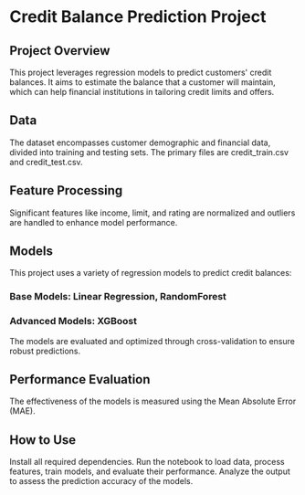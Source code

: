 # Credit Balance Prediction Project
## Project Overview
This project leverages regression models to predict customers' credit balances. It aims to estimate the balance that a customer will maintain, which can help financial institutions in tailoring credit limits and offers.

## Data
The dataset encompasses customer demographic and financial data, divided into training and testing sets. The primary files are credit_train.csv and credit_test.csv.

## Feature Processing
Significant features like income, limit, and rating are normalized and outliers are handled to enhance model performance.

## Models
This project uses a variety of regression models to predict credit balances:
### Base Models: Linear Regression, RandomForest
### Advanced Models: XGBoost
The models are evaluated and optimized through cross-validation to ensure robust predictions.

## Performance Evaluation
The effectiveness of the models is measured using the Mean Absolute Error (MAE).

## How to Use
Install all required dependencies.
Run the notebook to load data, process features, train models, and evaluate their performance.
Analyze the output to assess the prediction accuracy of the models.
